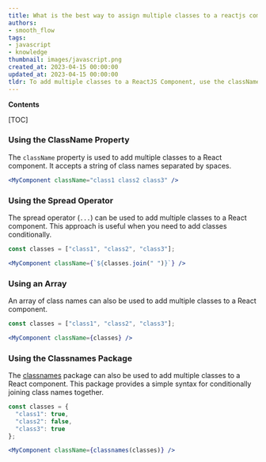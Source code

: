 ```yaml
---
title: What is the best way to assign multiple classes to a reactjs component?
authors:
- smooth_flow
tags:
- javascript
- knowledge
thumbnail: images/javascript.png
created_at: 2023-04-15 00:00:00
updated_at: 2023-04-15 00:00:00
tldr: To add multiple classes to a ReactJS Component, use the className attribute and pass in a string of space-separated class names.
---
```


**Contents**

[TOC]

### Using the ClassName Property

The `className` property is used to add multiple classes to a React component. It accepts a string of class names separated by spaces.

```jsx
<MyComponent className="class1 class2 class3" />
```

### Using the Spread Operator

The spread operator (`...`) can be used to add multiple classes to a React component. This approach is useful when you need to add classes conditionally.

```jsx
const classes = ["class1", "class2", "class3"];

<MyComponent className={`${classes.join(" ")}`} />
```

### Using an Array

An array of class names can also be used to add multiple classes to a React component.

```jsx
const classes = ["class1", "class2", "class3"];

<MyComponent className={classes} />
```

### Using the Classnames Package

The [classnames](https://www.npmjs.com/package/classnames) package can also be used to add multiple classes to a React component. This package provides a simple syntax for conditionally joining class names together.

```jsx
const classes = {
  "class1": true,
  "class2": false,
  "class3": true
};

<MyComponent className={classnames(classes)} />
```
